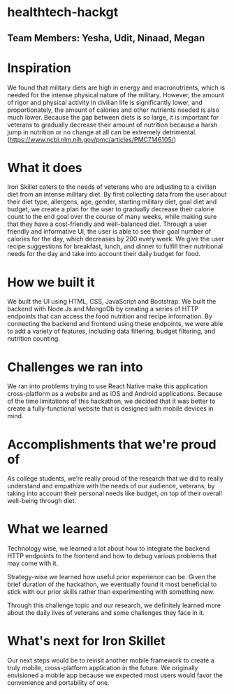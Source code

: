 # healthtech-hackgt

## Team Members: Yesha, Udit, Ninaad, Megan

# Inspiration

We found that military diets are high in energy and macronutrients, which is needed for the intense physical nature of the military. However, the amount of rigor and physical activity in civilian life is significantly lower, and proportionately, the amount of calories and other nutrients needed is also much lower. Because the gap between diets is so large, it is important for veterans to gradually decrease their amount of nutrition because a harsh jump in nutrition or no change at all can be extremely detrimental. (https://www.ncbi.nlm.nih.gov/pmc/articles/PMC7146105/)

# What it does

Iron Skillet caters to the needs of veterans who are adjusting to a civilian diet from an intense military diet. By first collecting data from the user about their diet type, allergens, age, gender, starting military diet, goal diet and budget, we create a plan for the user to gradually decrease their calorie count to the end goal over the course of many weeks, while making sure that they have a cost-friendly and well-balanced diet. Through a user friendly and informative UI, the user is able to see their goal number of calories for the day, which decreases by 200 every week. We give the user recipe suggestions for breakfast, lunch, and dinner to fulfill their nutritional needs for the day and take into account their daily budget for food.

# How we built it

We built the UI using HTML, CSS, JavaScript and Bootstrap. We built the backend with Node.Js and MongoDb by creating a series of HTTP endpoints that can access the food nutrition and recipe information. By connecting the backend and frontend using these endpoints, we were able to add a variety of features, including data filtering, budget filtering, and nutrition counting.

# Challenges we ran into

We ran into problems trying to use React Native make this application cross-platform as a website and as iOS and Android applications. Because of the time limitations of this hackathon, we decided that it was better to create a fully-functional website that is designed with mobile devices in mind.

# Accomplishments that we're proud of

As college students, we’re really proud of the research that we did to really understand and empathize with the needs of our audience, veterans, by taking into account their personal needs like budget, on top of their overall well-being through diet.

# What we learned

Technology wise, we learned a lot about how to integrate the backend HTTP endpoints to the frontend and how to debug various problems that may come with it.

Strategy-wise we learned how useful prior experience can be. Given the brief duration of the hackathon, we eventually found it most beneficial to stick with our prior skills rather than experimenting with something new.

Through this challenge topic and our research, we definitely learned more about the daily lives of veterans and some challenges they face in it.

# What's next for Iron Skillet

Our next steps would be to revisit another mobile framework to create a truly mobile, cross-platform application in the future. We originally envisioned a mobile app because we expected most users would favor the convenience and portability of one.

